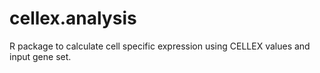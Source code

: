 # cellex.analysis
R package to calculate cell specific expression using CELLEX values and input gene set.
